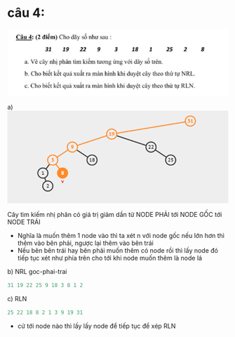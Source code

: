 # câu 4:

![](cau4.png)

a)
![](aaa.png)

Cây tìm kiếm nhị phân có giá trị giảm dần từ NODE PHẢI tới NODE GỐC tới NODE TRÁI

- Nghĩa là muốn thêm 1 node vào thì ta xét n với node gốc nếu lớn hơn thì thêm vào bên phải, ngược lại thêm vào bên trái
- Nếu bên bên trái hay bên phải muốn thêm có node rồi thì lấy node đó tiếp tục xét như phía trên cho tới khi node muốn thêm là node lá

b) NRL goc-phai-trai

```cpp
31 19 22 25 9 18 3 8 1 2
```

c) RLN

```cpp
25 22 18 8 2 1 3 9 19 31
```

- cứ tới node nào thì lấy lấy node để tiếp tục để xép RLN

